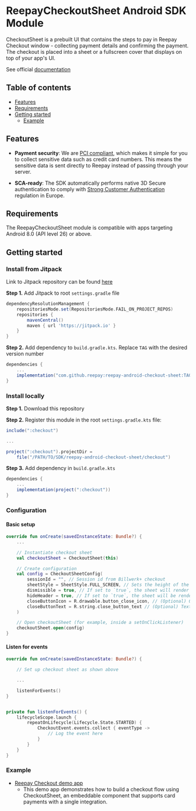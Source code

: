 # ReepayCheckoutSheet Android SDK Module

CheckoutSheet is a prebuilt UI that contains the steps to pay in Reepay Checkout window - collecting
payment details and confirming the payment. The checkout is placed into a sheet or a fullscreen
cover that displays on top of your app's UI.

See official [documentation](https://optimize-docs.billwerk.com/docs/checkout-sdk-for-android)

## Table of contents

<!--ts-->

- [Features](#features)
- [Requirements](#requirements)
- [Getting started](#getting-started)
    - [Example](#example)

<!--te-->

## Features

- **Payment security**: We are [PCI compliant](https://docs.reepay.com/docs/pci-certified), which
  makes it simple for you to collect sensitive data such as credit card numbers. This means the
  sensitive data is sent directly to Reepay instead of passing through your server.

- **SCA-ready**: The SDK automatically performs native 3D Secure authentication to comply
  with [Strong Customer Authentication](https://stripe.com/docs/strong-customer-authentication)
  regulation in Europe.

## Requirements

The ReepayCheckoutSheet module is compatible with apps targeting Android 8.0 (API level 26) or
above.

## Getting started

### Install from Jitpack

Link to Jitpack repository can be
found [here](https://jitpack.io/#reepay/reepay-android-checkout-sheet)

**Step 1.**
Add Jitpack to root `settings.gradle` file

```gradle
dependencyResolutionManagement {
    repositoriesMode.set(RepositoriesMode.FAIL_ON_PROJECT_REPOS)
    repositories {
        mavenCentral()
        maven { url 'https://jitpack.io' }
    }
}
```

**Step 2.**
Add dependency to `build.gradle.kts`. Replace `TAG` with the desired version number

```gradle
dependencies {
    ...
    implementation("com.github.reepay:reepay-android-checkout-sheet:TAG")
}
```

### Install locally

**Step 1.**
Download this repository

**Step 2.**
Register this module in the root `settings.gradle.kts` file:

```gradle
include(":checkout")

...

project(":checkout").projectDir =
    file("/PATH/TO/SDK/reepay-android-checkout-sheet/checkout")
```

**Step 3.**
Add dependency in `build.gradle.kts`

```gradle
dependencies {
    ...
    implementation(project(":checkout"))
}
```

### Configuration

#### Basic setup

```kotlin
override fun onCreate(savedInstanceState: Bundle?) {
    ...

    // Instantiate checkout sheet
    val checkoutSheet = CheckoutSheet(this)

    // Create configuration
    val config = CheckoutSheetConfig(
        sessionId = "", // Session id from Billwerk+ checkout
        sheetStyle = SheetStyle.FULL_SCREEN, // Sets the height of the Checkout sheet
        dismissible = true, // If set to `true`, the sheet will render a close button and be dismissible by pressing outside the checkout sheet hit box.
        hideHeader = true, // If set to `true`, the sheet will be rendered without the header
        closeButtonIcon = R.drawable.button_close_icon, // (Optional) Overrides the default icon for the close button. Argument is the id of the string. Image must be square
        closeButtonText = R.string.close_button_text // (Optional) Text shown next to the close button. Argument is the id of the string
    )

    // Open checkoutSheet (for example, inside a setOnClickListener)
    checkoutSheet.open(config)
}

```

#### Listen for events

```kotlin
override fun onCreate(savedInstanceState: Bundle?) {

    // Set up checkout sheet as shown above

    ...

    listenForEvents()
}


private fun listenForEvents() {
    lifecycleScope.launch {
        repeatOnLifecycle(Lifecycle.State.STARTED) {
            CheckoutEvent.events.collect { eventType ->
                // Log the event here
            }
        }
    }
}
```

### Example

- [Reepay Checkout demo app](https://github.com/reepay/reepay-checkout-demo-app-android-kotlin)
    - This demo app demonstrates how to build a checkout flow using CheckoutSheet, an embeddable
      component that supports card payments with a single integration.
